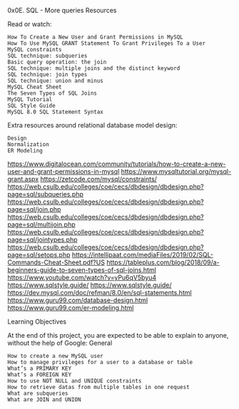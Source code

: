 0x0E. SQL - More queries 
Resources

Read or watch:

    How To Create a New User and Grant Permissions in MySQL
    How To Use MySQL GRANT Statement To Grant Privileges To a User
    MySQL constraints
    SQL technique: subqueries
    Basic query operation: the join
    SQL technique: multiple joins and the distinct keyword
    SQL technique: join types
    SQL technique: union and minus
    MySQL Cheat Sheet
    The Seven Types of SQL Joins
    MySQL Tutorial
    SQL Style Guide
    MySQL 8.0 SQL Statement Syntax

Extra resources around relational database model design:

    Design
    Normalization
    ER Modeling
https://www.digitalocean.com/community/tutorials/how-to-create-a-new-user-and-grant-permissions-in-mysql
https://www.mysqltutorial.org/mysql-grant.aspx
https://zetcode.com/mysql/constraints/
https://web.csulb.edu/colleges/coe/cecs/dbdesign/dbdesign.php?page=sql/subqueries.php
https://web.csulb.edu/colleges/coe/cecs/dbdesign/dbdesign.php?page=sql/join.php
https://web.csulb.edu/colleges/coe/cecs/dbdesign/dbdesign.php?page=sql/multijoin.php
https://web.csulb.edu/colleges/coe/cecs/dbdesign/dbdesign.php?page=sql/jointypes.php
https://web.csulb.edu/colleges/coe/cecs/dbdesign/dbdesign.php?page=sql/setops.php
https://intellipaat.com/mediaFiles/2019/02/SQL-Commands-Cheat-Sheet.pdf?US
https://tableplus.com/blog/2018/09/a-beginners-guide-to-seven-types-of-sql-joins.html
https://www.youtube.com/watch?v=yPu6qV5byu4
https://www.sqlstyle.guide/
https://www.sqlstyle.guide/
https://dev.mysql.com/doc/refman/8.0/en/sql-statements.html
https://www.guru99.com/database-design.html
https://www.guru99.com/er-modeling.html


Learning Objectives

At the end of this project, you are expected to be able to explain to anyone, without the help of Google:
General

    How to create a new MySQL user
    How to manage privileges for a user to a database or table
    What’s a PRIMARY KEY
    What’s a FOREIGN KEY
    How to use NOT NULL and UNIQUE constraints
    How to retrieve datas from multiple tables in one request
    What are subqueries
    What are JOIN and UNION
